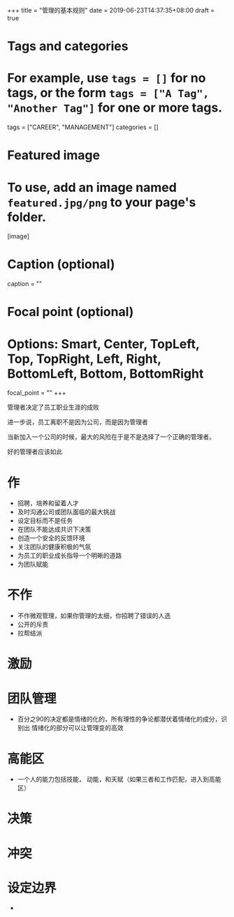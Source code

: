 +++
title = "管理的基本规则"
date = 2019-06-23T14:37:35+08:00
draft = true

# Tags and categories
# For example, use `tags = []` for no tags, or the form `tags = ["A Tag", "Another Tag"]` for one or more tags.
tags = ["CAREER", "MANAGEMENT"]
categories = []

# Featured image
# To use, add an image named `featured.jpg/png` to your page's folder. 
[image]
  # Caption (optional)
  caption = ""

  # Focal point (optional)
  # Options: Smart, Center, TopLeft, Top, TopRight, Left, Right, BottomLeft, Bottom, BottomRight
  focal_point = ""
+++

管理者决定了员工职业生涯的成败

进一步说，员工离职不是因为公司，而是因为管理者

当新加入一个公司的时候，最大的风险在于是不是选择了一个正确的管理者。

好的管理者应该如此

# 作

- 招聘，培养和留着人才
- 及时沟通公司或团队面临的最大挑战
- 设定目标而不是任务
- 在团队不能达成共识下决策
- 创造一个安全的反馈环境
- 关注团队的健康积极的气氛
- 为员工的职业成长指导一个明晰的道路
- 为团队赋能

# 不作

- 不作微观管理，如果你管理的太细，你招聘了错误的人选
- 公开的斥责
- 拉帮结派

# 激励

# 团队管理

- 百分之90的决定都是情绪的化的，所有理性的争论都潜伏着情绪化的成分，识别出   情绪化的部分可以让管理变的高效

# 高能区

- 一个人的能力包括技能， 动能，和天赋（如果三者和工作匹配，进入到高能区）

# 决策

# 冲突

# 设定边界


<!--

https://blog.clearbit.com/managers-handbook-tldr/

  
-->

- 
